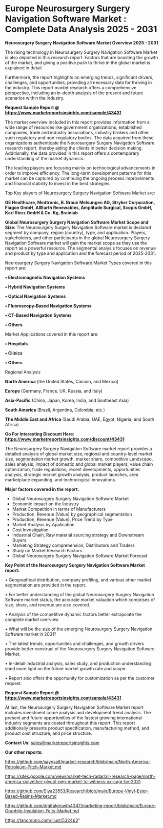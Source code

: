 # Europe Neurosurgery Surgery Navigation Software Market : Complete Data Analysis 2025 - 2031

<Strong> Neurosurgery Surgery Navigation Software Market Overview 2025 - 2031</strong>

The rising technology in Neurosurgery Surgery Navigation Software Market is also depicted in this research report. Factors that are boosting the growth of the market, and giving a positive push to thrive in the global market is explained in detail.

Furthermore, the report highlights on emerging trends, significant drivers, challenges, and opportunities, providing all necessary data for thriving in the industry. This report market research offers a comprehensive perspective, including an in-depth analysis of the present and future scenarios within the industry.

<strong>Request Sample Report @ <a href=https://www.marketreportsinsights.com/sample/43431>https://www.marketreportsinsights.com/sample/43431</a></strong>

The market overview included in this report provides information from a wide range of resources like government organizations, established companies, trade and industry associations, industry brokers and other such regulatory and non-regulatory bodies. The data acquired from these organizations authenticate the Neurosurgery Surgery Navigation Software research report, thereby aiding the clients in better decision making. Additionally, the data provided in this report offers a contemporary understanding of the market dynamics.

The leading players are focusing mainly on technological advancements in order to improve efficiency. The long-term development patterns for this market can be captured by continuing the ongoing process improvements and financial stability to invest in the best strategies.

Top Key players of Neurosurgery Surgery Navigation Software Market are:

<strong>GE Healthcare, Medtronic, B. Braun Melsungen AG, Stryker Corporation, Fiagon GmbH, AllEarth Renewables, Amplitude Surgical, Scopis GmbH, Karl Storz GmbH & Co. Kg, Brainlab</strong>

<strong><b>Global Neurosurgery Surgery Navigation Software Market Scope and Size:</b></strong>
The Neurosurgery Surgery Navigation Software market is declared segment by company, region (country), type, and application. Players, stakeholders, and other participants in the global Neurosurgery Surgery Navigation Software market will gain the market scope as they use the report as a powerful resource. The segmental analysis focuses on revenue and product by type and application and the forecast period of 2025-2031.

Neurosurgery Surgery Navigation Software Market Types covered in this report are:

<strong>•  Electromagnetic Navigation Systems

•  Hybrid Navigation Systems

•  Optical Navigation Systems

•  Fluoroscopy-Based Navigation Systems

•  CT-Based Navigation Systems

•  Others</strong>

Market Applications covered in this report are:

<strong>•  Hospitals

•  Clinics

•  Others</strong> 

Regional Analysis

<strong>North America</strong> (the United States, Canada, and Mexico)

<strong>Europe</strong> (Germany, France, UK, Russia, and Italy)

<strong>Asia-Pacific</strong> (China, Japan, Korea, India, and Southeast Asia)

<strong>South America</strong> (Brazil, Argentina, Colombia, etc.)

<strong>The Middle East and Africa</strong> (Saudi Arabia, UAE, Egypt, Nigeria, and South Africa)

<strong>Go For Interesting Discount Here: <a href=https://www.marketreportsinsights.com/discount/43431>https://www.marketreportsinsights.com/discount/43431</a></strong>

The Neurosurgery Surgery Navigation Software market report provides a detailed analysis of global market size, regional and country-level market size, segmentation market growth, market share, competitive Landscape, sales analysis, impact of domestic and global market players, value chain optimization, trade regulations, recent developments, opportunities analysis, strategic market growth analysis, product launches, area marketplace expanding, and technological innovations.

<strong><b>Major factors covered in the report:</b></strong>
<ul>
  <li>Global Neurosurgery Surgery Navigation Software Market </li>
  <li>Economic Impact on the Industry</li>
  <li>Market Competition in terms of Manufacturers</li>
  <li>Production, Revenue (Value) by geographical segmentation</li>
  <li>Production, Revenue (Value), Price Trend by Type</li>
  <li>Market Analysis by Application</li>
  <li>Cost Investigation</li>
  <li>Industrial Chain, Raw material sourcing strategy and Downstream Buyers</li>
  <li>Marketing Strategy comprehension, Distributors and Traders</li>
  <li>Study on Market Research Factors</li>
  <li>Global Neurosurgery Surgery Navigation Software Market Forecast</li>
</ul>

<strong><b>Key Point of the Neurosurgery Surgery Navigation Software Market report:</b></strong>

• Geographical distribution, company profiling, and various other market segmentation are provided in the report.

• For better understanding of the global Neurosurgery Surgery Navigation Software market status, the accurate market valuation which comprises of size, share, and revenue are also covered.

• Analysis of the competitive dynamic factors better extrapolate the complete market overview

• What will be the size of the emerging Neurosurgery Surgery Navigation Software market in 2031?

• The latest trends, opportunities and challenges, and growth drivers provide better construal of the Neurosurgery Surgery Navigation Software Market.

• In-detail industrial analysis, sales study, and production understanding shed more light on the future market growth rate and scope.

• Report also offers the opportunity for customization as per the customer request.

<strong>Request Sample Report @ <a href=https://www.marketreportsinsights.com/sample/43431>https://www.marketreportsinsights.com/sample/43431</a></strong>

At last, the Neurosurgery Surgery Navigation Software Market report includes investment come analysis and development trend analysis. The present and future opportunities of the fastest growing international industry segments are coated throughout this report. This report additionally presents product specification, manufacturing method, and product cost structure, and price structure.

<strong>Contact Us:</strong>
sales@marketreportsinsights.com

<strong>Our other reports:</strong>

<a href=https://github.com/sayysaif/market-research/blob/main/North-America-Petroleum-Pitch-Market.md>https://github.com/sayysaif/market-research/blob/main/North-America-Petroleum-Pitch-Market.md</a>

<a href=https://sites.google.com/view/market-tech-radar/all-research-page/north-america-polyether-glycol-peg-market-to-witness-xx-cagr-by-2031>https://sites.google.com/view/market-tech-radar/all-research-page/north-america-polyether-glycol-peg-market-to-witness-xx-cagr-by-2031</a>

<a href=https://github.com/Siya23553/Research/blob/main/Europe-Vinyl-Ester-Based-Resins-Market.md>https://github.com/Siya23553/Research/blob/main/Europe-Vinyl-Ester-Based-Resins-Market.md</a>

<a href=https://github.com/digitalgrowth4347/marketing-report/blob/main/Europe-Graphite-Insulation-Felts-Market.md>https://github.com/digitalgrowth4347/marketing-report/blob/main/Europe-Graphite-Insulation-Felts-Market.md</a>

<a href=https://tanomuno.com/illust/532463>https://tanomuno.com/illust/532463</a>"
